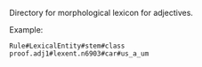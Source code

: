 Directory for morphological lexicon  for adjectives.

Example:


    Rule#LexicalEntity#stem#class
    proof.adj1#lexent.n6903#car#us_a_um
